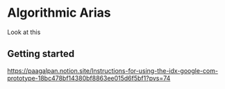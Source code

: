 # Algorithmic Arias

Look at this

## Getting started
https://paagalpan.notion.site/Instructions-for-using-the-idx-google-com-prototype-18bc478bf14380bf8863ee015d6f5bf1?pvs=74 

